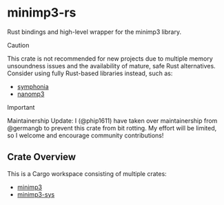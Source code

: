 # minimp3-rs

Rust bindings and high-level wrapper for the minimp3 library.

> [!CAUTION]
> This crate is not recommended for new projects due to multiple memory
> unsoundness issues and the availability of mature, safe Rust alternatives.
> Consider using fully Rust-based libraries instead, such as:
>
> - [symphonia](https://crates.io/crates/symphonia)
> - [nanomp3](https://crates.io/crates/nanomp3)

> [!IMPORTANT]
> Maintainership Update: I (@phip1611) have taken over maintainership from
> @germangb to prevent this crate from bit rotting. My effort will be limited,
> so I welcome and encourage community contributions!

## Crate Overview

This is a Cargo workspace consisting of multiple crates:

- [minimp3](./crates/minimp3)
- [minimp3-sys](./crates/minimp3-sys)

